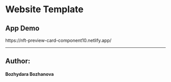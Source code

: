 <h1>Website Template</h1>

<h2>App Demo</h2>
https://nft-preview-card-component10.netlify.app/
<hr>

<h2>Author:</h2>
<h4>Bozhydara Bozhanova</h4>
